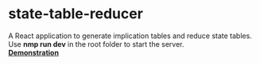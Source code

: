 # state-table-reducer
A React application to generate implication tables and reduce state tables.<br/>
Use **nmp run dev** in the root folder to start the server.<br/>
<a href="https://drive.google.com/file/d/1ZCzbYm8cpw8yFVZ-dbRmSR_t-_LHtcmJ/view?usp=sharing" target="_blank"><b>Demonstration</b></a>
